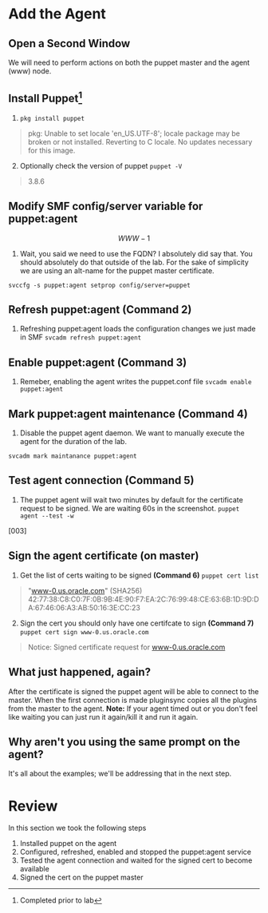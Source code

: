 # Add the Agent

## Open a Second Window

We will need to perform actions on both the puppet master and the agent \(www\) node.

## Install Puppet[^1]

1. `pkg install puppet`

  > pkg: Unable to set locale 'en\_US.UTF-8'; locale package may be broken or
  > not installed.  Reverting to C locale.
  > No updates necessary for this image.

2. Optionally check the version of puppet
  `puppet -V`

  > 3.8.6


## Modify SMF config\/server variable for puppet:agent

$$WWW-1$$

1. Wait, you said we need to use the FQDN?  I absolutely did say that. You should absolutely do that outside of the lab. For the sake of simplicity we are using an alt-name for the puppet master certificate.

  `svccfg -s puppet:agent setprop config/server=puppet`


## Refresh puppet:agent \(Command 2\)

1. Refreshing puppet:agent loads the configuration changes we just made in SMF
  `svcadm refresh puppet:agent`

## Enable puppet:agent \(Command 3\)

1. Remeber, enabling the agent writes the puppet.conf file
  `svcadm enable puppet:agent`

## Mark puppet:agent maintenance \(Command 4\)

1. Disable the puppet agent daemon. We want to manually execute the agent for the duration of the lab.

  `svcadm mark maintanance puppet:agent`


## Test agent connection \(Command 5\)

1. The puppet agent will wait two minutes by default for the certificate request to be signed. We are waiting 60s in the screenshot.
  `puppet agent --test -w`

  \[003\]


## Sign the agent certificate \(on master\)

1. Get the list of certs waiting to be signed **\(Command 6\)**
  `puppet cert list`

  > "www-0.us.oracle.com" \(SHA256\) 42:77:38:C8:C0:7F:0B:9B:4E:90:F7:EA:2C:76:99:48:CE:63:6B:1D:9D:DA:67:46:06:A3:AB:50:16:3E:CC:23

2. Sign the cert you should only have one certifcate to sign **\(Command 7\)**
  `puppet cert sign www-0.us.oracle.com`

  > Notice: Signed certificate request for www-0.us.oracle.com


## What just happened, again?

After the certificate is signed the puppet agent will be able to connect to the master. When the first connection is made pluginsync copies all the plugins from the master to the agent.
**Note:** If your agent timed out or you don't feel like waiting you can just run it again\/kill it and run it again.

## Why aren't you using the same prompt on the agent?

It's all about the examples; we'll be addressing that in the next step.

# Review

In this section we took the following steps

1. Installed puppet on the agent
2. Configured, refreshed, enabled and stopped the puppet:agent service
3. Tested the agent connection and waited for the signed cert to become available
4. Signed the cert on the puppet master

[^1]: Completed prior to lab

